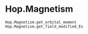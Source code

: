 # Hop.Magnetism


```@docs
Hop.Magnetism.get_orbital_moment
Hop.Magnetism.get_field_modified_Es
```
